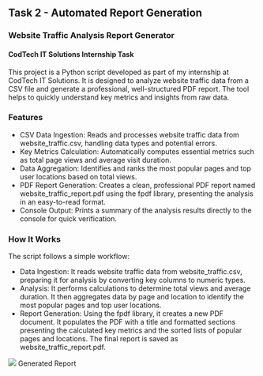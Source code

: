 ## Task 2 - Automated Report Generation 

<h3>Website Traffic Analysis Report Generator</h3>

<h4>CodTech IT Solutions Internship Task</h4>
<p>This project is a Python script developed as part of my internship at CodTech IT Solutions. It is designed to analyze website traffic data from a CSV file and generate a professional, well-structured PDF report. The tool helps to quickly understand key metrics and insights from raw data.</p>
<h3>Features</h3>
<ul>
   <li>CSV Data Ingestion: Reads and processes website traffic data from website_traffic.csv, handling data types and potential errors.</li>
   <li>Key Metrics Calculation: Automatically computes essential metrics such as total page views and average visit duration.</li>
   <li>Data Aggregation: Identifies and ranks the most popular pages and top user locations based on total views.</li>
   <li>PDF Report Generation: Creates a clean, professional PDF report named website_traffic_report.pdf using the fpdf library, presenting the analysis in an easy-to-read format.</li>
   <li>Console Output: Prints a summary of the analysis results directly to the console for quick verification.</li>
</ul>

<h3>How It Works</h3>
<p>The script follows a simple workflow:</p>
<ul>
    <li>Data Ingestion: It reads website traffic data from website_traffic.csv, preparing it for analysis by converting key columns to numeric types.</li>
    <li>Analysis: It performs calculations to determine total views and average duration. It then aggregates data by page and location to identify the most popular pages and top user locations.</li>
    <li>Report Generation: Using the fpdf library, it creates a new PDF document. It populates the PDF with a title and formatted sections presenting the calculated key metrics and the sorted lists of popular pages and locations. The final report is saved as website_traffic_report.pdf.</li>
</ul>

<img src="C:\Users\bhoomika_chandani\Pictures\Screenshots\report.png"> Generated Report</img>


